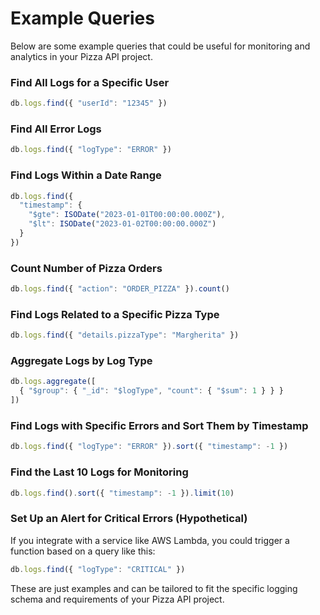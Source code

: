 # Example Queries

Below are some example queries that could be useful for monitoring and analytics in your Pizza API project.

### Find All Logs for a Specific User
```javascript
db.logs.find({ "userId": "12345" })
```

### Find All Error Logs
```javascript
db.logs.find({ "logType": "ERROR" })
```

### Find Logs Within a Date Range
```javascript
db.logs.find({
  "timestamp": {
    "$gte": ISODate("2023-01-01T00:00:00.000Z"),
    "$lt": ISODate("2023-01-02T00:00:00.000Z")
  }
})
```

### Count Number of Pizza Orders
```javascript
db.logs.find({ "action": "ORDER_PIZZA" }).count()
```

### Find Logs Related to a Specific Pizza Type
```javascript
db.logs.find({ "details.pizzaType": "Margherita" })
```

### Aggregate Logs by Log Type
```javascript
db.logs.aggregate([
  { "$group": { "_id": "$logType", "count": { "$sum": 1 } } }
])
```

### Find Logs with Specific Errors and Sort Them by Timestamp
```javascript
db.logs.find({ "logType": "ERROR" }).sort({ "timestamp": -1 })
```

### Find the Last 10 Logs for Monitoring
```javascript
db.logs.find().sort({ "timestamp": -1 }).limit(10)
```

### Set Up an Alert for Critical Errors (Hypothetical)
If you integrate with a service like AWS Lambda, you could trigger a function based on a query like this:
```javascript
db.logs.find({ "logType": "CRITICAL" })
```

These are just examples and can be tailored to fit the specific logging schema and requirements of your Pizza API project.
